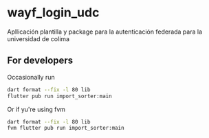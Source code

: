 # wayf_login_udc

Apllicación plantilla y package para la autenticación federada para la universidad de colima

## For developers

Occasionally run

```bash
dart format --fix -l 80 lib
flutter pub run import_sorter:main
```

Or if yu're using fvm

```bash
dart format --fix -l 80 lib
fvm flutter pub run import_sorter:main
```
